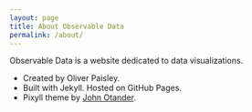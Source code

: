 ```yaml
---
layout: page
title: About Observable Data
permalink: /about/
---
```


Observable Data is a website dedicated to data visualizations.

* Created by Oliver Paisley. <font size="6.1"><a class="fa fa-twitter" href="https://twitter.com/{{ site.twitter_username }}"></a></font>
* Built with Jekyll. Hosted on GitHub Pages.
* Pixyll theme by [John Otander](http://johnotander.com). <font size="6.1"><a class="fa fa-twitter" href="https://twitter.com/4lpine"></a></font>
